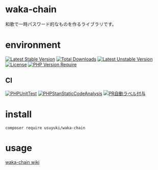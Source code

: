 <!-- @format -->

# waka-chain

和歌で一時パスワード的なものを作るライブラリです。

# environment

[![Latest Stable Version](http://poser.pugx.org/usuyuki/waka-chain/v)](https://packagist.org/packages/usuyuki/waka-chain) [![Total Downloads](http://poser.pugx.org/usuyuki/waka-chain/downloads)](https://packagist.org/packages/usuyuki/waka-chain) [![Latest Unstable Version](http://poser.pugx.org/usuyuki/waka-chain/v/unstable)](https://packagist.org/packages/usuyuki/waka-chain) [![License](http://poser.pugx.org/usuyuki/waka-chain/license)](https://packagist.org/packages/usuyuki/waka-chain) [![PHP Version Require](http://poser.pugx.org/usuyuki/waka-chain/require/php)](https://packagist.org/packages/usuyuki/waka-chain)

## CI

[![PHPUnitTest](https://github.com/Usuyuki/waka-chain/actions/workflows/phpunit.yml/badge.svg)](https://github.com/Usuyuki/waka-chain/actions/workflows/phpunit.yml)
[![PHPStanStaticCodeAnalysis](https://github.com/Usuyuki/waka-chain/actions/workflows/phpstan.yml/badge.svg)](https://github.com/Usuyuki/waka-chain/actions/workflows/phpstan.yml)
[![PR自動ラベル付与](https://github.com/Usuyuki/waka-chain/actions/workflows/label.yml/badge.svg)](https://github.com/Usuyuki/waka-chain/actions/workflows/label.yml)

# install

```
composer require usuyuki/waka-chain
```

# usage

[waka-chain wiki](https://github.com/Usuyuki/waka-chain/wiki)
